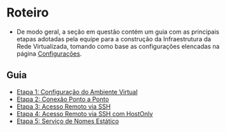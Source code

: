 # Roteiro

- De modo geral, a seção em questão contém um guia com as principais etapas adotadas pela equipe para a construção da Infraestrutura da Rede Virtualizada, tomando como base as configurações elencadas na página [Configurações](https://github.com/pedrohenriquee8/redes-grupo6-914/blob/main/projeto-2b-sred/Configuracoes.md).

<h2>Guia</h2>

- [Etapa 1: Configuração do Ambiente Virtual](https://github.com/pedrohenriquee8/redes-grupo6-914/blob/main/projeto-2b-sred/Roteiro/Ambiente.md)
- [Etapa 2: Conexão Ponto a Ponto](https://github.com/pedrohenriquee8/redes-grupo6-914/blob/main/projeto-2b-sred/Roteiro/ConexaoPontoPonto.md)
- [Etapa 3: Acesso Remoto via SSH](https://github.com/pedrohenriquee8/redes-grupo6-914/blob/main/projeto-2b-sred/Roteiro/AcessoRemoto.md)
- [Etapa 4: Acesso Remoto via SSH com HostOnly](https://github.com/pedrohenriquee8/redes-grupo6-914/blob/main/projeto-2b-sred/Roteiro/HostOnly.md)
- [Etapa 5: Serviço de Nomes Estático](https://github.com/pedrohenriquee8/redes-grupo6-914/blob/main/projeto-2b-sred/Roteiro/ServicoNomesEstatico.md)
